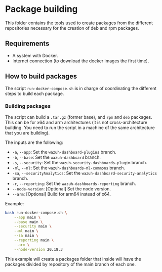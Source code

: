 # Package building

This folder contains the tools used to create packages from the different repositories necessary for the creation of deb and rpm packages.

## Requirements

- A system with Docker.
- Internet connection (to download the docker images the first time).

## How to build packages

The script `run-docker-compose.sh` is in charge of coordinating the different steps to build each package.

### Building packages

The script can build a `.tar.gz` (former base), and `rpm` and `deb` packages. This can be for x64 and arm architectures (it is not cross-architecture building. You need to run the script in a machine of the same architecture that you are building).

The inputs are the following:

- `-a`, `--app`: Set the `wazuh-dashboard-plugins` branch.
- `-b`, `--base`: Set the `wazuh-dashboard` branch.
- `-s`, `--security`: Set the `wazuh-security-dashboards-plugin` branch.
- `-ml`, `--ml`: Set the `wazuh-dashboards-ml-commons` branch.
- `-sa`, `--securityAnalytics`: Set the `wazuh-dashboard-security-analytics` branch.
- `-r`, `--reporting`: Set the `wazuh-dashboards-reporting` branch.
- `--node-version`: [Optional] Set the node version.
- `--arm`: [Optional] Build for arm64 instead of x64.

Example:

```bash
bash run-docker-compose.sh \
    --app main \
    --base main \
    --security main \
    --ml main \
    --sa main \
    --reporting main \
    --arm \
    --node-version 20.18.3
```

This example will create a packages folder that inside will have the packages divided by repository of the main branch of each one.
